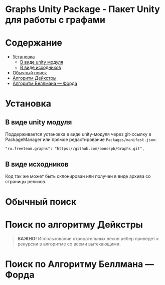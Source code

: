 # Graphs Unity Package - Пакет Unity для работы с графами

# Содержание
* [Установка](#Установка)
	* [В виде unity модуля](#В-виде-unity-модуля)
	* [В виде исходников](#В-виде-исходников)
* [Обычный поиск](#Обычный-поиск)
* [Алгоритм Дейкстры](#Поиск-по-алгоритму-Дейкстры)
* [Алгоритм Беллмана — Форда](#Поиск-по-Алгоритму-Беллмана-—-Форда)

# Установка

## В виде unity модуля
Поддерживается установка в виде unity-модуля через git-ссылку в PackageManager или прямое редактирование `Packages/manifest.json`:
```
"ru.freeteam.graphs": "https://github.com/bonospb/Graphs.git",
```

## В виде исходников
Код так же может быть склонирован или получен в виде архива со страницы релизов.

# Обычный поиск


# Поиск по алгоритму Дейкстры

> **ВАЖНО!** Использование отрицательных весов ребер приведет к рекурсии в алгоритме со всеми вытекающими.
 
# Поиск по Алгоритму Беллмана — Форда
